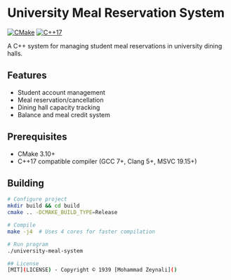 # University Meal Reservation System

[![CMake](https://img.shields.io/badge/CMake-3.10+-blue.svg)](https://cmake.org)
[![C++17](https://img.shields.io/badge/C++-17-blue.svg)](https://isocpp.org/)

A C++ system for managing student meal reservations in university dining halls.

## Features

- Student account management
- Meal reservation/cancellation
- Dining hall capacity tracking
- Balance and meal credit system

## Prerequisites

- CMake 3.10+
- C++17 compatible compiler (GCC 7+, Clang 5+, MSVC 19.15+)

## Building

```bash
# Configure project
mkdir build && cd build
cmake .. -DCMAKE_BUILD_TYPE=Release

# Compile
make -j4  # Uses 4 cores for faster compilation

# Run program
./university-meal-system

## License  
[MIT](LICENSE) - Copyright © 1939 [Mohammad Zeynali]()  
